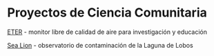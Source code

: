 # Proyectos de Ciencia Comunitaria

[ETER](ETER) - monitor libre de calidad de aire para investigación y educación

[Sea Lion](SeaLion) - observatorio de contaminación de la Laguna de Lobos


